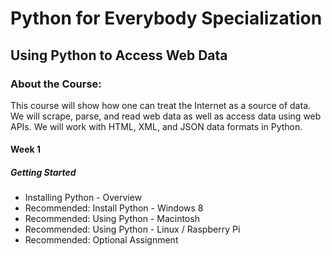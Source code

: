 # Python for Everybody Specialization
## Using Python to Access Web Data
### About the Course:
This course will show how one can treat the Internet as a source of data.  We will scrape, parse, and read web data as well as access data using web APIs.  We will work with HTML, XML, and JSON data formats in Python.

#### Week 1
##### Getting Started
- Installing Python - Overview
- Recommended: Install Python - Windows 8
- Recommended: Using Python - Macintosh
- Recommended: Using Python - Linux / Raspberry Pi
- Recommended: Optional Assignment
